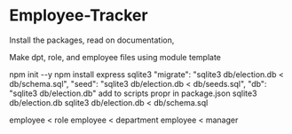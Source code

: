 # Employee-Tracker

Install the packages, read on documentation,

Make dpt, role, and employee files using module template

npm init --y
npm install express sqlite3
"migrate": "sqlite3 db/election.db < db/schema.sql",
"seed": "sqlite3 db/election.db < db/seeds.sql",
"db": "sqlite3 db/election.db" add to scripts propr in package.json
sqlite3 db/election.db
sqlite3 db/election.db < db/schema.sql

employee < role
employee < department
employee < manager

